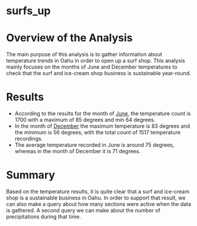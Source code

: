 # surfs_up
# Overview of the Analysis
The main purpose of this analysis is to gather information about temperature trends in Oahu in order to open up a surf shop. This analysis mainly focuses on the months of June and December temperatures to check that the surf and ice-cream shop business is sustainable year-round.
# Results
- According to the results for the month of [June](https://drive.google.com/file/d/1F7GxZcCoRrLK0M7qxK_wJi9roSChH2Ww/view?usp=sharing), the temperature count is 1700 with a maximum of 85 degrees and min 64 degrees.
- In the month of [December](https://drive.google.com/file/d/1yWZDp6Tzj3JQwu7Hz5y_JhA1QufurgnU/view?usp=sharing) the maximum temperature is 83 degrees and the minimum is 56 degrees, with the total count of 1517 temperature recordings.
- The average temperature recorded in June is around 75 degrees, whereas in the month of December it is 71 degrees.
# Summary
Based on the temperature results, it is quite clear that a surf and ice-cream shop is a sustainable business in Oahu. In order to support that result, we can also make a query about how many sections were active when the data is gathered. A second query we can make about the number of precipitations during that time.